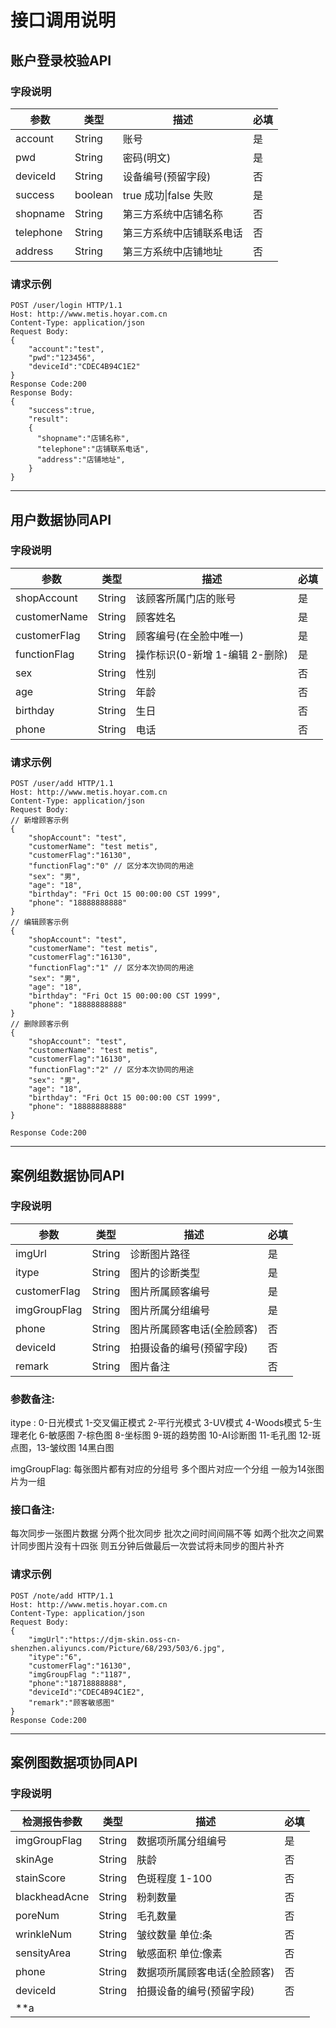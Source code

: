 # 接口调用说明



## 账户登录校验API

### 字段说明
| 参数 | 类型 | 描述 | 必填 |
| --------- | ------- | --------------------- | ---- |
| account | String | 账号 | 是 |
| pwd | String | 密码(明文) | 是 |
| deviceId | String | 设备编号(预留字段) | 否 |
| success | boolean | true 成功\|false 失败 | 是 |
| shopname | String | 第三方系统中店铺名称 | 否 |
| telephone | String | 第三方系统中店铺联系电话 | 否 |
| address | String | 第三方系统中店铺地址 | 否 |

### 请求示例

```http
POST /user/login HTTP/1.1
Host: http://www.metis.hoyar.com.cn
Content-Type: application/json
Request Body:
{
	"account":"test",
	"pwd":"123456",
	"deviceId":"CDEC4B94C1E2"
}
Response Code:200
Response Body:
{
	"success":true,
	"result":
    {
      "shopname":"店铺名称",
      "telephone":"店铺联系电话",
      "address":"店铺地址",
    }
}
```
[^Host]: Host为开发于商户开发者平台配置的服务器地址(URL),API由云平台发起调用,第三个服务接收回调数据和响应

----

## 用户数据协同API

### 字段说明

| 参数 | 类型 | 描述 | 必填 |
| --------- | ------- | --------------------- | ---- |
| shopAccount | String | 该顾客所属门店的账号 | 是 |
| customerName | String | 顾客姓名 | 是 |
| customerFlag | String | 顾客编号(在全脸中唯一) | 是 |
| functionFlag | String | 操作标识(0-新增 1-编辑 2-删除) | 是 |
| sex | String | 性别 | 否 |
| age | String | 年龄 | 否 |
| birthday | String | 生日 | 否 |
| phone | String | 电话 | 否 |

### 请求示例

```http
POST /user/add HTTP/1.1
Host: http://www.metis.hoyar.com.cn
Content-Type: application/json
Request Body:
// 新增顾客示例
{
    "shopAccount": "test",
    "customerName": "test metis",
    "customerFlag":"16130",
    "functionFlag":"0" // 区分本次协同的用途
    "sex": "男",
    "age": "18",
    "birthday": "Fri Oct 15 00:00:00 CST 1999",
    "phone": "18888888888"
}
// 编辑顾客示例
{
    "shopAccount": "test",
    "customerName": "test metis",
    "customerFlag":"16130",
    "functionFlag":"1" // 区分本次协同的用途
    "sex": "男",
    "age": "18",
    "birthday": "Fri Oct 15 00:00:00 CST 1999",
    "phone": "18888888888"
}
// 删除顾客示例
{
    "shopAccount": "test",
    "customerName": "test metis",
    "customerFlag":"16130",
    "functionFlag":"2" // 区分本次协同的用途
    "sex": "男",
    "age": "18",
    "birthday": "Fri Oct 15 00:00:00 CST 1999",
    "phone": "18888888888"
}

Response Code:200
```
----

## 案例组数据协同API

### 字段说明

| 参数 | 类型 | 描述 | 必填 |
| --------- | ------- | --------------------- | ---- |
| imgUrl | String | 诊断图片路径 |  是 |
| itype | String | 图片的诊断类型 | 是 |
| customerFlag | String | 图片所属顾客编号 | 是 |
| imgGroupFlag | String | 图片所属分组编号 | 是 |
| phone | String | 图片所属顾客电话(全脸顾客) | 否 |
| deviceId | String | 拍摄设备的编号(预留字段) | 否 |
| remark | String | 图片备注 | 否 |

### 参数备注:

itype : 0-日光模式 1-交叉偏正模式 2-平行光模式 3-UV模式 4-Woods模式 5-生理老化 6-敏感图 7-棕色图 8-坐标图 9-斑的趋势图 10-AI诊断图 11-毛孔图 12-斑点图，13-皱纹图 14黑白图

imgGroupFlag: 每张图片都有对应的分组号  多个图片对应一个分组  一般为14张图片为一组

### 接口备注: 
每次同步一张图片数据 分两个批次同步 批次之间时间间隔不等 如两个批次之间累计同步图片没有十四张 则五分钟后做最后一次尝试将未同步的图片补齐

### 请求示例

```http
POST /note/add HTTP/1.1
Host: http://www.metis.hoyar.com.cn
Content-Type: application/json
Request Body:
{
    "imgUrl":"https://djm-skin.oss-cn-shenzhen.aliyuncs.com/Picture/68/293/503/6.jpg",
    "itype":"6",
    "customerFlag":"16130",
    "imgGroupFlag ":"1187",
    "phone":"18718888888",
    "deviceId":"CDEC4B94C1E2",
    "remark":"顾客敏感图"
} 
Response Code:200
```
----

## 案例图数据项协同API

### 字段说明

| 检测报告参数 | 类型 | 描述 | 必填 |
| --------- | ------- | --------------------- | ----- |
| imgGroupFlag | String | 数据项所属分组编号 | 是 |
| skinAge | String | 肤龄 | 否 |
| stainScore | String |  色斑程度 1-100 | 否 |
| blackheadAcne | String | 粉刺数量 | 否 |
| poreNum  | String | 毛孔数量 | 否 |
| wrinkleNum | String | 皱纹数量 单位:条 | 否 |
| sensityArea | String | 敏感面积 单位:像素 | 否 |
| phone | String | 数据项所属顾客电话(全脸顾客) | 否 |
| deviceId | String | 拍摄设备的编号(预留字段)| 否 |
| **a
